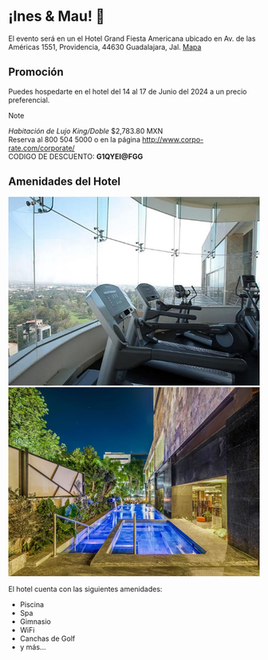 # ¡Ines & Mau! 🎊

El evento será en un el Hotel Grand Fiesta Americana ubicado en Av. de las Américas 1551, Providencia, 44630 Guadalajara, Jal. [Mapa](https://maps.app.goo.gl/Pt8Fku9uZCEa8xV9A)

## Promoción

Puedes hospedarte en el hotel del 14 al 17 de Junio del 2024 a un precio preferencial.  

>[!NOTE]
> *Habitación de Lujo King/Doble* $2,783.80 MXN  
> Reserva al 800 504 5000 o en la página http://www.corpo-rate.com/corporate/  
> CODIGO DE DESCUENTO: **G1QYEI@FGG**

## Amenidades del Hotel

![Gym](imagenes/gym.jpg) ![Pool](imagenes/pool.jpg)

El hotel cuenta con las siguientes amenidades:
- Piscina
- Spa
- Gimnasio
- WiFi
- Canchas de Golf
- y más...


